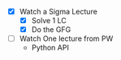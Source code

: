 - [x] Watch a Sigma Lecture
	- [x] Solve 1 LC
	- [x] Do the GFG
- [ ] Watch One lecture from PW
	- Python API